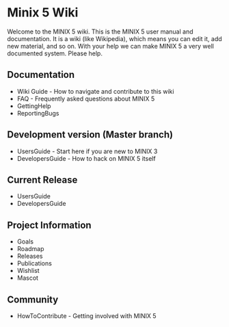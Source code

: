 Minix 5 Wiki
============

Welcome to the MINIX 5 wiki. This is the MINIX 5 user manual and documentation.
It is a wiki (like Wikipedia), which means you can edit it, add new material, and so on.
With your help we can make MINIX 5 a very well documented system. Please help.


Documentation
-------------

* Wiki Guide - How to navigate and contribute to this wiki
* FAQ - Frequently asked questions about MINIX 5
* GettingHelp
* ReportingBugs


Development version (Master branch)
-----------------------------------

* UsersGuide - Start here if you are new to MINIX 3
* DevelopersGuide - How to hack on MINIX 5 itself


Current Release
---------------

* UsersGuide
* DevelopersGuide


Project Information
-------------------

* Goals
* Roadmap
* Releases
* Publications
* Wishlist
* Mascot


Community
---------

* HowToContribute - Getting involved with MINIX 5
